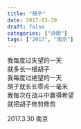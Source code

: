 ```yaml
---
title: "胡子"
date: 2017-03-30
draft: false
categories: ["诗歌"]
tags: ["2017", "南京"]
---
```


我每度过失望的一天  
就多长一根胡子  
我每度过绝望的一天  
胡子就长长零点一毫米  
我每次在战斗中赢得希望  
就把胡子修剪修剪  

2017.3.30 南京  
